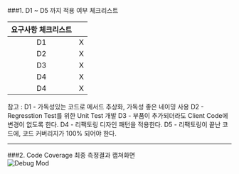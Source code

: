 ###1. D1 ~ D5 까지 적용 여부 체크리스트

| 요구사항 체크리스트 ||
|:---:|:---:|
| D1 | X |
| D2 | X |
| D3 | X |
| D4 | X |
| D4 | X |

참고 :
D1 - 가독성있는 코드로 메서드 추상화, 가독성 좋은 네이밍 사용
D2 - Regresstion Test를 위한 Unit Test 개발
D3 - 부품이 추가되더라도 Client Code에 변경이 없도록 한다.
D4 - 리팩토링 디자인 패턴을 적용한다.
D5 - 리팩토링이 끝난 코드에, 코드 커버리지가 100% 되어야 한다.

---
###2. Code Coverage 최종 측정결과 캡쳐화면<br>
![Debug Mod](https://refactoring.com/refact2.jpg)

